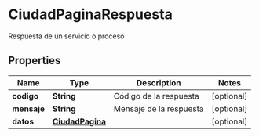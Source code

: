 

# CiudadPaginaRespuesta

Respuesta de un servicio o proceso
## Properties

Name | Type | Description | Notes
------------ | ------------- | ------------- | -------------
**codigo** | **String** | Código de la respuesta |  [optional]
**mensaje** | **String** | Mensaje de la respuesta |  [optional]
**datos** | [**CiudadPagina**](CiudadPagina.md) |  |  [optional]




